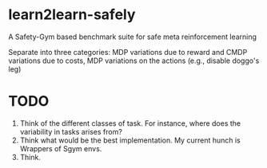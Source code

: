 # learn2learn-safely
A Safety-Gym based benchmark suite for safe meta reinforcement learning

Separate into three categories: MDP variations due to reward and CMDP variations due to costs, MDP variations on the actions (e.g., disable doggo's leg)


# TODO 
1. Think of the different classes of task. For instance, where does the variability in tasks arises from?
2. Think what would be the best implementation. My current hunch is Wrappers of Sgym envs.
3. Think.
